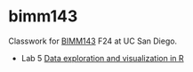 # bimm143
Classwork for [BIMM143](https://bioboot.github.io/bimm143_F24/) F24 at UC San Diego.

- Lab 5 [Data exploration and visualization in R](file:///Users/pamelinalo/Downloads/BIMM%20143/class18/bimm143/class05/class05.html)
